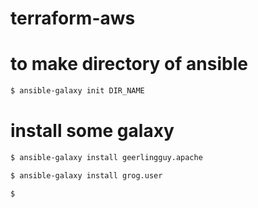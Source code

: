 # terraform-aws

# to make directory of ansible

```bash
$ ansible-galaxy init DIR_NAME
```

# install some galaxy
```bash
$ ansible-galaxy install geerlingguy.apache

$ ansible-galaxy install grog.user

$
```

